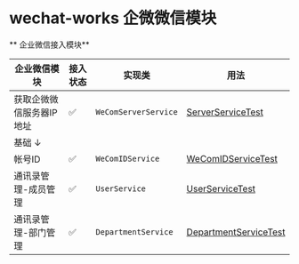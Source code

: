 # wechat-works 企微微信模块

** 企业微信接入模块**

| 企业微信模块        | 接入状态 | 实现类                  | 用法                                                                                                 | 
|---------------|------|----------------------|----------------------------------------------------------------------------------------------------|
| 获取企微微信服务器IP地址 | ✅    | `WeComServerService` | [ServerServiceTest](src/test/java/org/kangspace/wechat/helper/work/WeComServerServiceTest.java)    |
| 基础 ↓          |      |                      |                                                                                                    |
| 帐号ID          | ✅    | `WeComIDService`     | [WeComIDServiceTest](src/test/java/org/kangspace/wechat/helper/work/WeComIDServiceTest.java)       |
| 通讯录管理-成员管理    | ✅    | `UserService`        | [UserServiceTest](src/test/java/org/kangspace/wechat/helper/work/UserServiceTest.java)             |
| 通讯录管理-部门管理    | ✅    | `DepartmentService`  | [DepartmentServiceTest](src/test/java/org/kangspace/wechat/helper/work/DepartmentServiceTest.java) |
